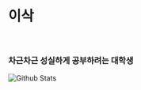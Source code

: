 # 이삭

<br>

### 차근차근 성실하게 공부하려는 대학생 

![Github Stats](https://github-readme-stats.vercel.app/api?username=biud436&show_icons=true)

